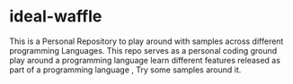 # ideal-waffle
This is a Personal Repository to play around with samples across different programming Languages. This repo serves as a personal coding ground  play around a programming language learn different features released as part of a programming language , Try some samples around it.

